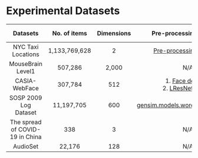 # Experimental Datasets

| Datasets | No. of items | Dimensions | Pre-processing methods | Data source |
| :----: |  :----:  |  :----:  | :----:  |  :----: |
| NYC Taxi Locations | 1,133,769,628 | 2 | [Pre-processing program](https://github.com/IoTDATALab/NYC_Taxi_Preprocessing) | [download](https://www1.nyc.gov/site/tlc/about/tlc-trip-record-data.page) |
| MouseBrain Level1 | 507,286 | 2,000 | N/A | [download](http://loom.linnarssonlab.org/) |
| CASIA-WebFace | 307,784 | 512 | 1. [Face detector](http://dlib.net/face_detector.py.html)<br>2. [LResNet34E-IR](https://www.arxiv-vanity.com/papers/1801.07698/) | [download](https://drive.google.com/file/d/1Of_EVz-yHV7QVWQGihYfvtny9Ne8qXVz/view) |
| SOSP 2009 Log Dataset | 11,197,705 | 600 | [gensim.models.word2vec.Word2Vec](https://radimrehurek.com/gensim/models/word2vec.html) | [download](http://people.iiis.tsinghua.edu.cn/~weixu/sospdata.html) |
| The spread of COVID-19 in China | 338 | 3 | N/A | [download](https://github.com/BlankerL/DXY-COVID-19-Data/blob/master/csv/DXYArea.csv) |
| AudioSet | 22,176 | 128 | N/A | [download](https://research.google.com/audioset/download.html) |


